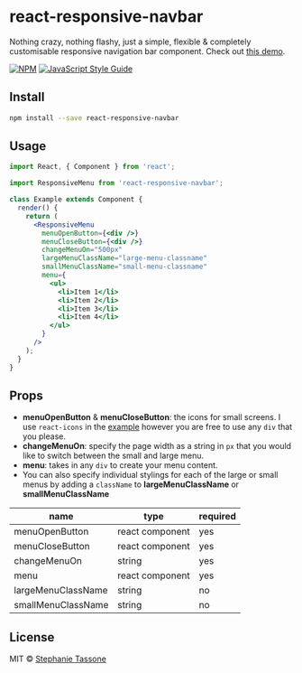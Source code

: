 # react-responsive-navbar

Nothing crazy, nothing flashy, just a simple, flexible & completely customisable
responsive navigation bar component. Check out
[this demo](https://stephanieinez.github.io/react-responsive-navbar/).

[![NPM](https://img.shields.io/npm/v/react-responsive-navbar.svg)](https://www.npmjs.com/package/react-responsive-navbar)
[![JavaScript Style Guide](https://img.shields.io/badge/code_style-standard-brightgreen.svg)](https://standardjs.com)

## Install

```bash
npm install --save react-responsive-navbar
```

## Usage

```jsx
import React, { Component } from 'react';

import ResponsiveMenu from 'react-responsive-navbar';

class Example extends Component {
  render() {
    return (
      <ResponsiveMenu
        menuOpenButton={<div />}
        menuCloseButton={<div />}
        changeMenuOn="500px"
        largeMenuClassName="large-menu-classname"
        smallMenuClassName="small-menu-classname"
        menu={
          <ul>
            <li>Item 1</li>
            <li>Item 2</li>
            <li>Item 3</li>
            <li>Item 4</li>
          </ul>
        }
      />
    );
  }
}
```

## Props

* **menuOpenButton** & **menuCloseButton**: the icons for small screens. I use
  `react-icons` in the
  [example](https://stephanieinez.github.io/react-responsive-navbar/) however
  you are free to use any `div` that you please.
* **changeMenuOn**: specify the page width as a string in `px` that you would
  like to switch between the small and large menu.
* **menu**: takes in any `div` to create your menu content.
* You can also specify individual stylings for each of the large or small menus
  by adding a `className` to **largeMenuClassName** or **smallMenuClassName**

| name               | type            | required |
| ------------------ | --------------- | -------- |
| menuOpenButton     | react component | yes       |
| menuCloseButton    | react component | yes       |
| changeMenuOn       | string          | yes      |
| menu               | react component | yes      |
| largeMenuClassName | string          | no       |
| smallMenuClassName | string          | no       |

## License

MIT © [Stephanie Tassone](https://github.com/stephanieinez)
